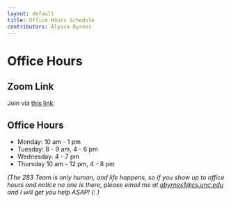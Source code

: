 ```yaml
---
layout: default
title: Office Hours Schedule
contributors: Alyssa Byrnes
---
```

# Office Hours 

## Zoom Link
Join via [this link](https://unc.zoom.us/j/91317370256?pwd=w9HGqP30NCexoSiqKRsr6IAkggbOd4.1).

## Office Hours 

* Monday: 10 am - 1 pm
* Tuesday: 8 - 9 am, 4 - 6 pm
* Wednesday: 4 - 7 pm
* Thursday 10 am - 12 pm, 4 - 8 pm



*(The 283 Team is only human, and life happens, so if you show up to office hours and notice no one is there, please email me at abyrnes1@cs.unc.edu and I will get you help ASAP! (: )*